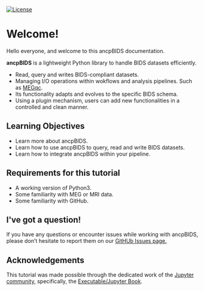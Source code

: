 [![License](https://img.shields.io/github/license/peerherholz/workshop_weizmann)](https://github.com/PeerHerholz/workshop_weizmann)

# Welcome!

Hello everyone, and welcome to this ancpBIDS documentation.

**ancpBIDS** is a lightweight Python library to handle BIDS datasets efficiently. 
* Read, query and writes BIDS-compliant datasets.
* Managing I/O operations within wokflows and analysis pipelines. Such as [MEGqc](https://github.com/ANCPLabOldenburg/MEGqc).
* Its functionality adapts and evolves to the specific BIDS schema.
* Using a plugin mechanism, users can add new functionalities in a controlled and clean manner.

## Learning Objectives
- Learn more about ancpBIDS.
- Learn how to use ancpBIDS to query, read and write BIDS datasets.
- Learn how to integrate ancpBIDS within your pipeline.

## Requirements for this tutorial
- A working version of Python3.
- Some familiarity with MEG or MRI data.
- Some familiarity with GitHub.

## I've got a question!

If you have any questions or encounter issues  while working with ancpBIDS, please don’t hesitate to report them on our [GitHUb Issues page.](https://github.com/ANCPLabOldenburg/ancp-bids/issues)


## Acknowledgements

 This tutorial was made possible through the dedicated work of the [Jupyter community](https://jupyter.org/community), specifically, the [Executable/Jupyter Book](https://executablebooks.org/en/latest/).

